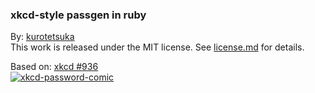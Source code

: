 ### xkcd-style passgen in ruby

By: [kurotetsuka](https://github.com/kurotetsuka)  
This work is released under the MIT license. See [license.md](license.md) for details.

Based on: [xkcd #936](https://xkcd.com/936/)  
[![xkcd-password-comic](https://sslimgs.xkcd.com/comics/password_strength.png)](https://xkcd.com/936/)
